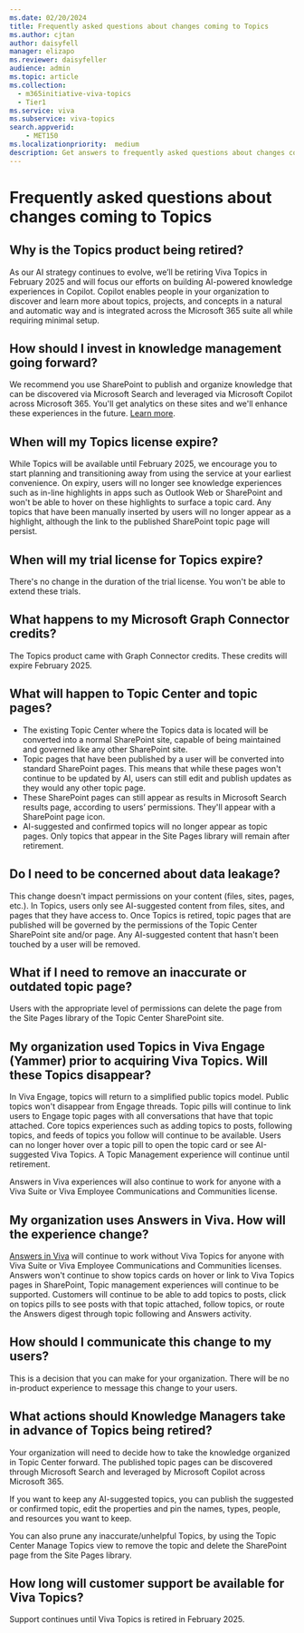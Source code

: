 ```yaml
---
ms.date: 02/20/2024
title: Frequently asked questions about changes coming to Topics
ms.author: cjtan
author: daisyfell
manager: elizapo
ms.reviewer: daisyfeller
audience: admin
ms.topic: article
ms.collection:
  - m365initiative-viva-topics
  - Tier1
ms.service: viva 
ms.subservice: viva-topics 
search.appverid:
    - MET150  
ms.localizationpriority:  medium
description: Get answers to frequently asked questions about changes coming to Topics.
---
```


# Frequently asked questions about changes coming to Topics

## Why is the Topics product being retired?

As our AI strategy continues to evolve, we’ll be retiring Viva Topics in February 2025 and will focus our efforts on building AI-powered knowledge experiences in Copilot. Copilot enables people in your organization to discover and learn more about topics, projects, and concepts in a natural and automatic way and is integrated across the Microsoft 365 suite all while requiring minimal setup.

## How should I invest in knowledge management going forward?

We recommend you use SharePoint to publish and organize knowledge that can be discovered via Microsoft Search and leveraged via Microsoft Copilot across Microsoft 365. You'll get analytics on these sites and we'll enhance these experiences in the future. [Learn more](https://aka.ms/TopicsAdoptionFeb).

## When will my Topics license expire?

While Topics will be available until February 2025, we encourage you to start planning and transitioning away from using the service at your earliest convenience. On expiry, users will no longer see knowledge experiences such as in-line highlights in apps such as Outlook Web or SharePoint and won't be able to hover on these highlights to surface a topic card. Any topics that have been manually inserted by users will no longer appear as a highlight, although the link to the published SharePoint topic page will persist.

## When will my trial license for Topics expire?

There's no change in the duration of the trial license. You won't be able to extend these trials.

## What happens to my Microsoft Graph Connector credits?

The Topics product came with Graph Connector credits. These credits will expire February 2025.

## What will happen to Topic Center and topic pages?

- The existing Topic Center where the Topics data is located will be converted into a normal SharePoint site, capable of being maintained and governed like any other SharePoint site.
- Topic pages that have been published by a user will be converted into standard SharePoint pages. This means that while these pages won't continue to be updated by AI, users can still edit and publish updates as they would any other topic page.
- These SharePoint pages can still appear as results in Microsoft Search results page, according to users’ permissions. They'll appear with a SharePoint page icon.
- AI-suggested and confirmed topics will no longer appear as topic pages. Only topics that appear in the Site Pages library will remain after retirement.

## Do I need to be concerned about data leakage?

This change doesn't impact permissions on your content (files, sites, pages, etc.). In Topics, users only see AI-suggested content from files, sites, and pages that they have access to. Once Topics is retired, topic pages that are published will be governed by the permissions of the Topic Center SharePoint site and/or page. Any AI-suggested content that hasn't been touched by a user will be removed.

## What if I need to remove an inaccurate or outdated topic page?

Users with the appropriate level of permissions can delete the page from the Site Pages library of the Topic Center SharePoint site.

## My organization used Topics in Viva Engage (Yammer) prior to acquiring Viva Topics. Will these Topics disappear?

In Viva Engage, topics will return to a simplified public topics model. Public topics won't disappear from  Engage threads. Topic pills will continue to link users to Engage topic pages with all conversations that have that topic attached. Core topics experiences such as adding topics to posts, following topics, and feeds of topics you follow will continue to be available. Users can no longer hover over a topic pill to open the topic card or see AI-suggested Viva Topics. A Topic Management experience will continue until retirement.

Answers in Viva experiences will also continue to work for anyone with a Viva Suite or Viva Employee Communications and Communities license.

## My organization uses Answers in Viva. How will the experience change?

[Answers in Viva](https://support.microsoft.com/topic/answers-in-viva-introduction-e6331234-e044-4009-a0c8-7c519a2cf668) will continue to work without Viva Topics for anyone with Viva Suite or Viva Employee Communications and Communities licenses. Answers won't continue to show topics cards on hover or link to Viva Topics pages in SharePoint, Topic management experiences will continue to be supported. Customers will continue to be able to add topics to posts, click on topics pills to see posts with that topic attached, follow topics, or route the Answers digest through topic following and Answers activity.

## How should I communicate this change to my users?

This is a decision that you can make for your organization. There will be no in-product experience to message this change to your users.

## What actions should Knowledge Managers take in advance of Topics being retired?

Your organization will need to decide how to take the knowledge organized in Topic Center forward. The published topic pages can be discovered through Microsoft Search and leveraged by Microsoft Copilot across Microsoft 365.

If you want to keep any AI-suggested topics, you can publish the suggested or confirmed topic, edit the properties and pin the names, types, people, and resources you want to keep.

You can also prune any inaccurate/unhelpful Topics, by using the Topic Center Manage Topics view to remove the topic and delete the SharePoint page from the Site Pages library.

## How long will customer support be available for Viva Topics?

Support continues until Viva Topics is retired in February 2025.
